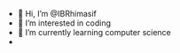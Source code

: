 - 👋 Hi, I’m @IBRhimasif
- 👀 I’m interested in coding
- 🌱 I’m currently learning computer science 
- 

<!---
IBRhimasif/IBRhimasif is a ✨ special ✨ repository because its `README.md` (this file) appears on your GitHub profile.
You can click the Preview link to take a look at your changes.
--->
